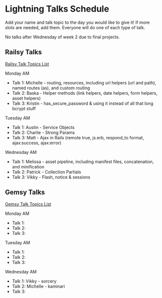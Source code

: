 # Lightning Talks Schedule

Add your name and talk topic to the day you would like to give it!  If more slots are needed, add them.  Everyone will do one of each type of talk.

No talks after Wednesday of week 2 due to final projects.

## Railsy Talks

[Railsy Talk Topics List](./railsy-talk-topics.md)

Monday AM
- Talk 1: Michelle - routing, resources, including url helpers (url and path), named routes (as), and custom routing
- Talk 2: Baska - Helper methods (link helpers, date helpers, form helpers, asset helpers)
- Talk 3: Kristin - has_secure_password & using it instead of all that long bcrypt stuff

Tuesday AM
- Talk 1: Austin - Service Objects
- Talk 2: Charlie - Strong Params
- Talk 3: Matt - Ajax in Rails (remote true, js.erb, respond_to format, ajax:success, ajax:error)

Wednesday AM
- Talk 1: Melissa - asset pipeline, including manifest files, concatenation, and minification
- Talk 2: Patrick - Collection Partials
- Talk 3: Vikky - Flash, notice & sessions

## Gemsy Talks

[Gemsy Talk Topics List](./gemsy_talk_topics.md)

Monday AM
- Talk 1:
- Talk 2:
- Talk 3:

Tuesday AM
- Talk 1:
- Talk 2:
- Talk 3:

Wednesday AM
- Talk 1: Vikky - sorcery 
- Talk 2: Michelle - kaminari
- Talk 3:


